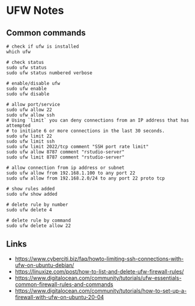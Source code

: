 # UFW Notes

## Common commands
```shell
# check if ufw is installed
which ufw

# check status
sudo ufw status
sudo ufw status numbered verbose

# enable/disable ufw
sudo ufw enable
sudo ufw disable

# allow port/service
sudo ufw allow 22
sudo ufw allow ssh
# Using `limit` you can deny connections from an IP address that has attempted
# to initiate 6 or more connections in the last 30 seconds.
sudo ufw limit 22
sudo ufw limit ssh
sudo ufw limit 2022/tcp comment "SSH port rate limit"
sudo ufw allow 8787 comment "rstudio-server"
sudo ufw limit 8787 comment "rstudio-server"

# allow connection from ip address or subnet
sudo ufw allow from 192.168.1.100 to any port 22
sudo ufw allow from 192.168.2.0/24 to any port 22 proto tcp

# show rules added
sudo ufw show added

# delete rule by number
sudo ufw delete 4

# delete rule by command
sudo ufw delete allow 22
```

## Links
* https://www.cyberciti.biz/faq/howto-limiting-ssh-connections-with-ufw-on-ubuntu-debian/
* https://linuxize.com/post/how-to-list-and-delete-ufw-firewall-rules/
* https://www.digitalocean.com/community/tutorials/ufw-essentials-common-firewall-rules-and-commands
* https://www.digitalocean.com/community/tutorials/how-to-set-up-a-firewall-with-ufw-on-ubuntu-20-04

